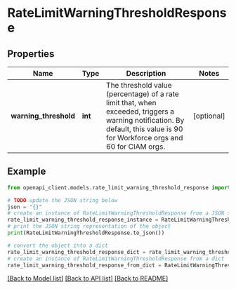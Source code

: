 # RateLimitWarningThresholdResponse



## Properties

Name | Type | Description | Notes
------------ | ------------- | ------------- | -------------
**warning_threshold** | **int** | The threshold value (percentage) of a rate limit that, when exceeded, triggers a warning notification. By default, this value is 90 for Workforce orgs and 60 for CIAM orgs. | [optional] 

## Example

```python
from openapi_client.models.rate_limit_warning_threshold_response import RateLimitWarningThresholdResponse

# TODO update the JSON string below
json = "{}"
# create an instance of RateLimitWarningThresholdResponse from a JSON string
rate_limit_warning_threshold_response_instance = RateLimitWarningThresholdResponse.from_json(json)
# print the JSON string representation of the object
print(RateLimitWarningThresholdResponse.to_json())

# convert the object into a dict
rate_limit_warning_threshold_response_dict = rate_limit_warning_threshold_response_instance.to_dict()
# create an instance of RateLimitWarningThresholdResponse from a dict
rate_limit_warning_threshold_response_from_dict = RateLimitWarningThresholdResponse.from_dict(rate_limit_warning_threshold_response_dict)
```
[[Back to Model list]](../README.md#documentation-for-models) [[Back to API list]](../README.md#documentation-for-api-endpoints) [[Back to README]](../README.md)


